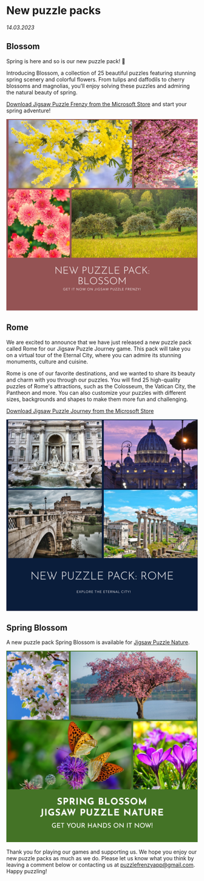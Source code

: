 ﻿# New puzzle packs

 _14.03.2023_

## Blossom

Spring is here and so is our new puzzle pack! 🌷

Introducing Blossom, a collection of 25 beautiful puzzles featuring stunning spring scenery and colorful flowers. From tulips and daffodils to cherry blossoms and magnolias, you’ll enjoy solving these puzzles and admiring the natural beauty of spring.

[Download Jigsaw Puzzle Frenzy from the Microsoft Store](https://www.microsoft.com/store/apps/9wzdncrddqbm) and start your spring adventure!

![Blossom](images/packs/blossom.png?w=640)

## Rome

We are excited to announce that we have just released a new puzzle pack called Rome for our Jigsaw Puzzle Journey game. This pack will take you on a virtual tour of the Eternal City, where you can admire its stunning monuments, culture and cuisine.

Rome is one of our favorite destinations, and we wanted to share its beauty and charm with you through our puzzles. You will find 25 high-quality puzzles of Rome's attractions, such as the Colosseum, the Vatican City, the Pantheon and more. You can also customize your puzzles with different sizes, backgrounds and shapes to make them more fun and challenging.

[Download Jigsaw Puzzle Journey from the Microsoft Store](https://www.microsoft.com/store/apps/9ndsmccmr7m9)

![Rome](images/packs/rome.png?w=640)

## Spring Blossom

A new puzzle pack Spring Blossom is available for [Jigsaw Puzzle Nature](https://www.microsoft.com/store/apps/9p9xk4k4q2qk).

![Spring Blossom](images/packs/spring-blossom.png?w=640)

Thank you for playing our games and supporting us. We hope you enjoy our new puzzle packs as much as we do. Please let us know what you think by leaving a comment below or contacting us at [puzzlefrenzyapp@gmail.com](mailto:puzzlefrenzyapp@gmail.com). Happy puzzling!